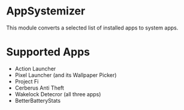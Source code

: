 # AppSystemizer
This module converts a selected list of installed apps to system apps.

# Supported Apps
* Action Launcher
* Pixel Launcher (and its Wallpaper Picker)
* Project Fi
* Cerberus Anti Theft
* Wakelock Detecror (all three apps)
* BetterBatteryStats